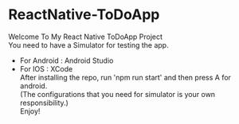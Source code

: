 # ReactNative-ToDoApp
Welcome To My React Native ToDoApp Project <br />
You need to have a Simulator for testing the app. <br />
- For Android : Android Studio <br />
- For IOS : XCode <br />
After installing the repo, run 'npm run start' and then press A for android. <br />
(The configurations that you need for simulator is your own responsibility.) <br />
Enjoy!
